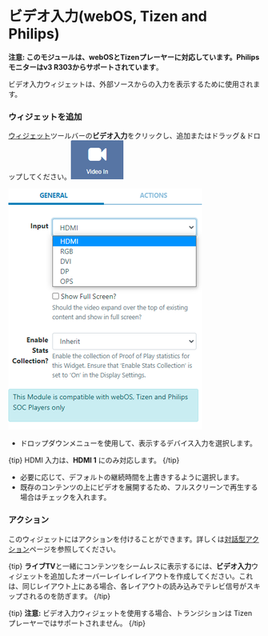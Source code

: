 <!--toc=widgets-->

# ビデオ入力(webOS, Tizen and Philips)

**注意: このモジュールは、webOSとTizenプレーヤーに対応しています。Philipsモニターはv3 R303からサポートされています**。

ビデオ入力ウィジェットは、外部ソースからの入力を表示するために使用されます。

### ウィジェットを追加

[ウィジェット](layouts_widgets.html)ツールバーの**ビデオ入力**をクリックし、追加またはドラッグ＆ドロップしてください。![Video In Widget](img/v2_media_videoin_widget.png)

![Add Video In](img/v3.1_media_video_in.png)

- ドロップダウンメニューを使用して、表示するデバイス入力を選択します。

{tip}
HDMI 入力は、**HDMI 1** にのみ対応します。
{/tip}

- 必要に応じて、デフォルトの継続時間を上書きするように選択します。
- 既存のコンテンツの上にビデオを展開するため、フルスクリーンで再生する場合はチェックを入れます。

### アクション

このウィジェットにはアクションを付けることができます。詳しくは[対話型アクション](layouts_interactive_actions.html)ページを参照してください。

{tip}
**ライブTV**と一緒にコンテンツをシームレスに表示するには、**ビデオ入力**ウィジェットを追加したオーバーレイレイレイアウトを作成してください。これは、同じレイアウト上にある場合、各レイアウトの読み込みでテレビ信号がスキップされるのを防ぎます。
{/tip}

{tip}
**注意:** ビデオ入力ウィジェットを使用する場合、トランジションは Tizen プレーヤーではサポートされません。
{/tip}

